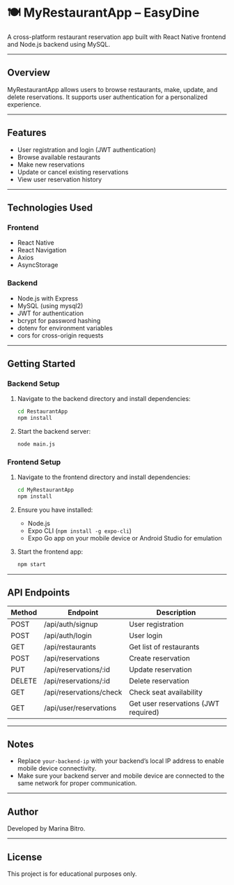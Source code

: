# 🍽️ MyRestaurantApp – EasyDine

A cross-platform restaurant reservation app built with React Native frontend and Node.js backend 
using MySQL.

---

## Overview

MyRestaurantApp allows users to browse restaurants, make, update, and delete reservations. 
It supports user authentication for a personalized experience.

---

## Features

- User registration and login (JWT authentication)
- Browse available restaurants
- Make new reservations
- Update or cancel existing reservations
- View user reservation history

---

## Technologies Used

### Frontend
- React Native
- React Navigation
- Axios
- AsyncStorage

### Backend
- Node.js with Express
- MySQL (using mysql2)
- JWT for authentication
- bcrypt for password hashing
- dotenv for environment variables
- cors for cross-origin requests

---

## Getting Started

### Backend Setup

1. Navigate to the backend directory and install dependencies:

    ```bash
    cd RestaurantApp
    npm install
    ```

2. Start the backend server:

    ```bash
    node main.js
    ```

### Frontend Setup

1. Navigate to the frontend directory and install dependencies:

    ```bash
    cd MyRestaurantApp
    npm install
    ```

2. Ensure you have installed:

    - Node.js
    - Expo CLI (`npm install -g expo-cli`)
    - Expo Go app on your mobile device or Android Studio for emulation

3. Start the frontend app:

    ```bash
    npm start
    ```

---

## API Endpoints

| Method | Endpoint                 | Description                     |
|--------|--------------------------|--------------------------------|
| POST   | /api/auth/signup         | User registration              |
| POST   | /api/auth/login          | User login                     |
| GET    | /api/restaurants         | Get list of restaurants        |
| POST   | /api/reservations        | Create reservation             |
| PUT    | /api/reservations/:id    | Update reservation             |
| DELETE | /api/reservations/:id    | Delete reservation             |
| GET    | /api/reservations/check  | Check seat availability        |
| GET    | /api/user/reservations   | Get user reservations (JWT required) |

---

## Notes

- Replace `your-backend-ip` with your backend’s local IP address to enable mobile device connectivity.
- Make sure your backend server and mobile device are connected to the same network for proper communication.

---

## Author

Developed by Marina Bitro.

---

## License

This project is for educational purposes only.






